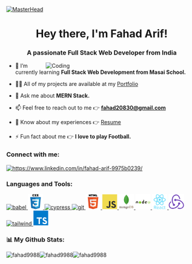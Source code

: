 [![MasterHead](https://previews.123rf.com/images/karpenkoilia/karpenkoilia1806/karpenkoilia180600011/102988806-vector-line-web-concept-for-programming-linear-web-banner-for-coding-.jpg)](https://fahad9988.github.io/)
<h1 align="center">Hey there, I'm Fahad Arif!</h1>
<h3 align="center">A passionate Full Stack Web Developer from India</h3>
<img align="right" alt="Coding" width="400" src="https://media0.giphy.com/media/qgQUggAC3Pfv687qPC/giphy.gif"/>

- 🌱 I’m currently learning **Full Stack Web Development from Masai School.**

- 👨‍💻 All of my projects are available at my [Portfolio](https://fahad9988.github.io/)

- 💬 Ask me about **MERN Stack.**

- 📫 Feel free to reach out to me 👉 **fahad20830@gmail.com**

- 📄 Know about my experiences 👉 [Resume](https://drive.google.com/file/d/1F8rF5bGcV3oyXt6L5wcu-LvRDn3bNXPG/view?usp=sharing)

- ⚡ Fun fact about me 👉 **I love to play Football.**

<h3 align="left">Connect with me:</h3>
<p align="left">
<a href="https://www.linkedin.com/in/fahad-arif-9975b0239" target="blank"><img align="center" src="https://raw.githubusercontent.com/rahuldkjain/github-profile-readme-generator/master/src/images/icons/Social/linked-in-alt.svg" alt="https://www.linkedin.com/in/fahad-arif-9975b0239/" height="30" width="40" /></a>
</p>

<h3 align="left">Languages and Tools:</h3>
<p align="left"> <a href="https://babeljs.io/" target="_blank" rel="noreferrer"> <img src="https://www.vectorlogo.zone/logos/babeljs/babeljs-icon.svg" alt="babel" width="40" height="40"/> </a> <a href="https://www.w3schools.com/css/" target="_blank" rel="noreferrer"> <img src="https://raw.githubusercontent.com/devicons/devicon/master/icons/css3/css3-original-wordmark.svg" alt="css3" width="40" height="40"/> </a> <a href="https://www.cypress.io" target="_blank" rel="noreferrer"> <img src="https://raw.githubusercontent.com/simple-icons/simple-icons/6e46ec1fc23b60c8fd0d2f2ff46db82e16dbd75f/icons/cypress.svg" alt="cypress" width="40" height="40"/> </a> <a href="https://git-scm.com/" target="_blank" rel="noreferrer"> <img src="https://www.vectorlogo.zone/logos/git-scm/git-scm-icon.svg" alt="git" width="40" height="40"/> </a> <a href="https://www.w3.org/html/" target="_blank" rel="noreferrer"> <img src="https://raw.githubusercontent.com/devicons/devicon/master/icons/html5/html5-original-wordmark.svg" alt="html5" width="40" height="40"/> </a> <a href="https://developer.mozilla.org/en-US/docs/Web/JavaScript" target="_blank" rel="noreferrer"> <img src="https://raw.githubusercontent.com/devicons/devicon/master/icons/javascript/javascript-original.svg" alt="javascript" width="40" height="40"/> </a> <a href="https://www.mongodb.com/" target="_blank" rel="noreferrer"> <img src="https://raw.githubusercontent.com/devicons/devicon/master/icons/mongodb/mongodb-original-wordmark.svg" alt="mongodb" width="40" height="40"/> </a> <a href="https://nodejs.org" target="_blank" rel="noreferrer"> <img src="https://raw.githubusercontent.com/devicons/devicon/master/icons/nodejs/nodejs-original-wordmark.svg" alt="nodejs" width="40" height="40"/> </a> <a href="https://reactjs.org/" target="_blank" rel="noreferrer"> <img src="https://raw.githubusercontent.com/devicons/devicon/master/icons/react/react-original-wordmark.svg" alt="react" width="40" height="40"/> </a> <a href="https://redux.js.org" target="_blank" rel="noreferrer"> <img src="https://raw.githubusercontent.com/devicons/devicon/master/icons/redux/redux-original.svg" alt="redux" width="40" height="40"/> </a> <a href="https://tailwindcss.com/" target="_blank" rel="noreferrer"> <img src="https://www.vectorlogo.zone/logos/tailwindcss/tailwindcss-icon.svg" alt="tailwind" width="40" height="40"/> </a> 
  <a href="https://www.typescriptlang.org/" target="_blank" rel="noreferrer"> 
  <img src="https://raw.githubusercontent.com/devicons/devicon/master/icons/typescript/typescript-original.svg" alt="typescript" width="40" height="40"/> </a> </p>

<h3 align="left">📊 My Github Stats:</h3>
<img align="left" src="https://github-readme-stats.vercel.app/api/top-langs?username=fahad9988&show_icons=true&locale=en&layout=compact" alt="fahad9988" style="display:block" />

<img align="left" src="https://github-readme-stats.vercel.app/api?username=fahad9988&show_icons=true&locale=en" alt="fahad9988" />

<img align="left" src="https://github-readme-streak-stats.herokuapp.com/?user=fahad9988&" alt="fahad9988" />


